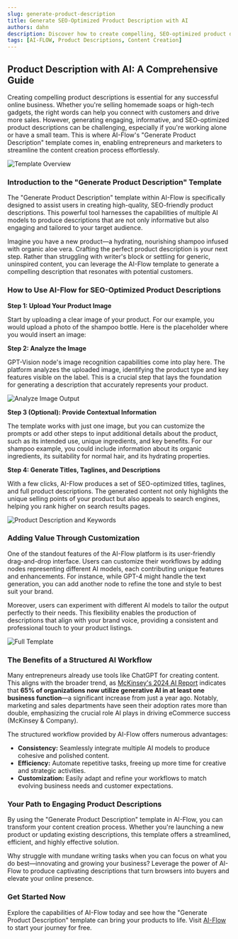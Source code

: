 ```yaml
---
slug: generate-product-description
title: Generate SEO-Optimized Product Description with AI
authors: dahn
description: Discover how to create compelling, SEO-optimized product descriptions effortlessly using AI-Flow's innovative template.
tags: [AI-FLOW, Product Descriptions, Content Creation]
---
```


<head>
  <meta name="twitter:card" content="summary_large_image"/>
  <meta name="twitter:title" content="Generate SEO-Optimized Product Description with AI" />
  <meta name="twitter:description" content="Discover how to create compelling, SEO-optimized product descriptions effortlessly using AI-Flow's innovative template." />
  <meta name="twitter:creator" content="@AIFlowApp"/>
  <meta name="twitter:image" content="https://docs.ai-flow.net/img/blog-images/generate-product-description-2.png"/>
  <meta name="twitter:image:alt" content="AI-Flow Product Description Generation"/>
  <meta property="og:title" content="Generate SEO-Optimized Product Description with AI"/>
  <meta property="og:description" content="Discover how to create compelling, SEO-optimized product descriptions effortlessly using AI-Flow's innovative template."/>
  <meta property="og:image" content="https://docs.ai-flow.net/img/blog-images/generate-product-description-2.png"/>
</head>

## Product Description with AI: A Comprehensive Guide

Creating compelling product descriptions is essential for any successful online business. Whether you're selling homemade soaps or high-tech gadgets, the right words can help you connect with customers and drive more sales. However, generating engaging, informative, and SEO-optimized product descriptions can be challenging, especially if you're working alone or have a small team. This is where AI-Flow's "Generate Product Description" template comes in, enabling entrepreneurs and marketers to streamline the content creation process effortlessly.

![Template Overview](/img/blog-images/generate-product-description-2.png)

### Introduction to the "Generate Product Description" Template

The "Generate Product Description" template within AI-Flow is specifically designed to assist users in creating high-quality, SEO-friendly product descriptions. This powerful tool harnesses the capabilities of multiple AI models to produce descriptions that are not only informative but also engaging and tailored to your target audience.

Imagine you have a new product—a hydrating, nourishing shampoo infused with organic aloe vera. Crafting the perfect product description is your next step. Rather than struggling with writer's block or settling for generic, uninspired content, you can leverage the AI-Flow template to generate a compelling description that resonates with potential customers.

### How to Use AI-Flow for SEO-Optimized Product Descriptions

**Step 1: Upload Your Product Image**

Start by uploading a clear image of your product. For our example, you would upload a photo of the shampoo bottle. Here is the placeholder where you would insert an image:

**Step 2: Analyze the Image**

GPT-Vision node's image recognition capabilities come into play here. The platform analyzes the uploaded image, identifying the product type and key features visible on the label. This is a crucial step that lays the foundation for generating a description that accurately represents your product.

![Analyze Image Output](/img/blog-images/generate-product-description-3.png)

**Step 3 (Optional): Provide Contextual Information**

The template works with just one image, but you can customize the prompts or add other steps to input additional details about the product, such as its intended use, unique ingredients, and key benefits. For our shampoo example, you could include information about its organic ingredients, its suitability for normal hair, and its hydrating properties.

**Step 4: Generate Titles, Taglines, and Descriptions**

With a few clicks, AI-Flow produces a set of SEO-optimized titles, taglines, and full product descriptions. The generated content not only highlights the unique selling points of your product but also appeals to search engines, helping you rank higher on search results pages.

![Product Description and Keywords](/img/blog-images/generate-product-description-4.png)

### Adding Value Through Customization

One of the standout features of the AI-Flow platform is its user-friendly drag-and-drop interface. Users can customize their workflows by adding nodes representing different AI models, each contributing unique features and enhancements. For instance, while GPT-4 might handle the text generation, you can add another node to refine the tone and style to best suit your brand.

Moreover, users can experiment with different AI models to tailor the output perfectly to their needs. This flexibility enables the production of descriptions that align with your brand voice, providing a consistent and professional touch to your product listings.

![Full Template](/img/blog-images/generate-product-description.png)

### The Benefits of a Structured AI Workflow

Many entrepreneurs already use tools like ChatGPT for creating content. This aligns with the broader trend, as [McKinsey's 2024 AI Report](https://www.mckinsey.com/capabilities/quantumblack/our-insights/the-state-of-ai) indicates that **65% of organizations now utilize generative AI in at least one business function**—a significant increase from just a year ago. Notably, marketing and sales departments have seen their adoption rates more than double, emphasizing the crucial role AI plays in driving eCommerce success​(McKinsey & Company).

The structured workflow provided by AI-Flow offers numerous advantages:

- **Consistency:** Seamlessly integrate multiple AI models to produce cohesive and polished content.
- **Efficiency:** Automate repetitive tasks, freeing up more time for creative and strategic activities.
- **Customization:** Easily adapt and refine your workflows to match evolving business needs and customer expectations.

### Your Path to Engaging Product Descriptions

By using the "Generate Product Description" template in AI-Flow, you can transform your content creation process. Whether you're launching a new product or updating existing descriptions, this template offers a streamlined, efficient, and highly effective solution.

Why struggle with mundane writing tasks when you can focus on what you do best—innovating and growing your business? Leverage the power of AI-Flow to produce captivating descriptions that turn browsers into buyers and elevate your online presence.

### Get Started Now

Explore the capabilities of AI-Flow today and see how the "Generate Product Description" template can bring your products to life. Visit [AI-Flow](https://app.ai-flow.net/) to start your journey for free.
